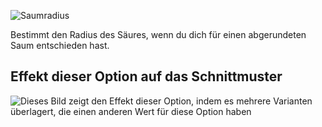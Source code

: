 ![Saumradius](hemradius.svg)

Bestimmt den Radius des Säures, wenn du dich für einen abgerundeten Saum entschieden hast.

## Effekt dieser Option auf das Schnittmuster

![Dieses Bild zeigt den Effekt dieser Option, indem es mehrere Varianten überlagert, die einen anderen Wert für diese Option haben](wahid_hemradius_sample.svg "Effekt dieser Option auf das Schnittmuster")

